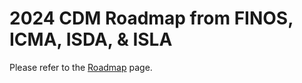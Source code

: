 # 2024 CDM Roadmap from FINOS, ICMA, ISDA, & ISLA

Please refer to the [Roadmap](roadmap.mdx) page. 
